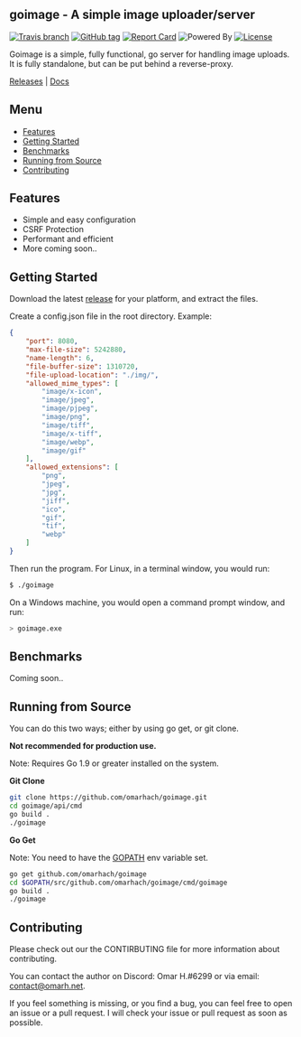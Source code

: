 ## goimage - A simple image uploader/server
[![Travis branch](https://img.shields.io/travis/omar-h/goimage/master.svg?style=flat-square)](https://travis-ci.org/omar-h/goimage)
[![GitHub tag](https://img.shields.io/github/release/omar-h/goimage.svg?style=flat-square)](https://github.com/omarhach/goimage/releases)
[![Report Card](https://img.shields.io/badge/report%20card-a%2B-c0392b.svg?style=flat-square)](https://goreportcard.com/report/github.com/omarhach/goimage)
![Powered By](https://img.shields.io/badge/powered%20by-go-blue.svg?style=flat-square)
[![License](https://img.shields.io/badge/license-MIT%20License-1abc9c.svg?style=flat-square)](https://github.com/omarhach/goimage/blob/master/LICENSE.txt)

Goimage is a simple, fully functional, go server for handling image uploads. It is fully standalone, but can be put behind a reverse-proxy.

[Releases](https://github.com/omarhach/goimage/releases) | [Docs](https://godoc.org/github.com/omarhach/goimage)

## Menu
* [Features](#features)
* [Getting Started](#getting-started)
* [Benchmarks](#benchmarks)
* [Running from Source](#running-from-source)
* [Contributing](#contributing)

## Features
* Simple and easy configuration
* CSRF Protection
* Performant and efficient
* More coming soon..

## Getting Started

Download the latest [release](https://github.com/omarhach/goimage/releases) for your platform, and extract the files.

Create a config.json file in the root directory. Example:
```JSON
{
    "port": 8080,
    "max-file-size": 5242880,
    "name-length": 6,
    "file-buffer-size": 1310720,
    "file-upload-location": "./img/",
    "allowed_mime_types": [
        "image/x-icon",
        "image/jpeg",
        "image/pjpeg",
        "image/png",
        "image/tiff",
        "image/x-tiff",
        "image/webp",
        "image/gif"
    ],
    "allowed_extensions": [
        "png",
        "jpeg",
        "jpg",
        "jiff",
        "ico",
        "gif",
        "tif",
        "webp"
    ]
}
```

Then run the program.
For Linux, in a terminal window, you would run:
```BASH
$ ./goimage
```
On a Windows machine, you would open a command prompt window, and run:
```BASH
> goimage.exe
```

## Benchmarks
Coming soon..

## Running from Source
You can do this two ways; either by using go get, or git clone.

**Not recommended for production use.**

Note: Requires Go 1.9 or greater installed on the system.

**Git Clone**

```BASH
git clone https://github.com/omarhach/goimage.git
cd goimage/api/cmd
go build .
./goimage
```

**Go Get**

Note: You need to have the [GOPATH](https://golang.org/doc/code.html#GOPATH) env variable set.
```BASH
go get github.com/omarhach/goimage
cd $GOPATH/src/github.com/omarhach/goimage/cmd/goimage
go build .
./goimage
```

## Contributing
Please check out our the CONTIRBUTING file for more information about contributing.

You can contact the author on Discord: Omar H.#6299 or via email: [contact@omarh.net](mailto:contact@omarh.net).

If you feel something is missing, or you find a bug, you can feel free to open an issue or a pull request.
I will check your issue or pull request as soon as possible.
